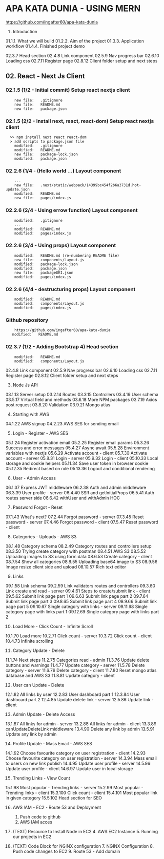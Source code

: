 # APA KATA DUNIA - USING MERN

https://github.com/ingafter60/apa-kata-dunia

1.  Introduction

01.1.1. What we will build
01.2.2. Aim of the project
01.3.3. Application workflow
01.4.4. Finished project demo

02.3.7 Head section
02.4.8 Link component
02.5.9 Nav progress bar
02.6.10 Loading css
02.7.11 Register page
02.8.12 Client folder setup and next steps

## 02. React - Next Js Client

### 02.1.5 (1/2 - Initial commit) Setup react nextjs client

        new file:   .gitignore
        new file:   README.md
        new file:   package.json

### 02.1.5 (2/2 - Install next, react, react-dom) Setup react nextjs client

      >> npm install next react react-dom
      > add scripts to package.json file
        modified:   .gitignore
        modified:   README.md
        new file:   package-lock.json
        modified:   package.json

### 02.2.6 (1/4 - (Hello world ...) Layout component

        ...
        new file:   .next/static/webpack/14399bc454f2b6a3731d.hot-update.json
        modified:   README.md
        new file:   pages/index.js

### 02.2.6 (2/4 - Using errow function) Layout component

        modified:   .gitignore
        ...
        modified:   README.md
        modified:   pages/index.js

### 02.2.6 (3/4 - Using props) Layout component

        modified:   README.md (re-numbering README file)
        new file:   components/Layout.js
        modified:   package-lock.json
        modified:   package.json
        new file:   packageORI.json
        modified:   pages/index.js

### 02.2.6 (4/4 - destructuring props) Layout component

        modified:   README.md
        modified:   components/Layout.js
        modified:   pages/index.js

### Github repository

        https://github.com/ingafter60/apa-kata-dunia
       modified:   README.md

### 02.3.7 (1/2 - Adding Bootstrap 4) Head section

        modified:   README.md
        modified:   components/Layout.js

02.4.8 Link component
02.5.9 Nav progress bar
02.6.10 Loading css
02.7.11 Register page
02.8.12 Client folder setup and next steps

3.  Node Js API

03.1.13 Server setup
03.2.14 Routes
03.3.15 Controllers
03.4.16 User schema
03.5.17 Virtual field and methods
03.6.18 More NPM packages
03.7.19 Axios post request
03.8.20 Validation
03.9.21 Mongo atlas

4.  Starting with AWS

04.1.22 AWS signup
04.2.23 AWS SES for sending email

5.  Login - Register - AWS SES

05.1.24 Register activation email
05.2.25 Register email params
05.3.26 Success and error messages
05.4.27 Async await
05.5.28 Environment variables with nextjs
05.6.29 Activate account - client
05.7.30 Activate account - server
05.8.31 Login - server
05.9.32 Login - client
05.10.33 Local storage and cookie helpers
05.11.34 Save user token in browser cookie
05.12.35 Redirect based on role
05.13.36 Logout and conditional rendering

6.  User - Admin Access

06.1.37 Express JWT middleware
06.2.38 Auth and admin middleware
06.3.39 User profile - server
06.4.40 SSR and getInitialProps
06.5.41 Auth routes server side
06.6.42 withUser and withAdmin HOC

7.  Password Forgot - Reset

07.1.43 What's next?
07.2.44 Forgot password - server
07.3.45 Reset password - server
07.4.46 Forgot password - client
07.5.47 Reset password - client

8.  Categories - Uploads - AWS S3

08.1.48 Category schema
08.2.49 Category routes and controllers setup
08.3.50 Trying create category with postman
08.4.51 AWS S3
08.5.52 Uploading images to S3 using form data
08.6.53 Create category - client
08.7.54 Show all categories
08.8.55 Uploading base64 image to S3
08.9.56 Image resize client side and upload
08.10.57 Rich text editor

9.  Links

09.1.58 Link schema
09.2.59 Link validators routes and controllers
09.3.60 Link create and read - server
09.4.61 Steps to create/submit link - client
09.5.62 Submit link page part 1
09.6.63 Submit link page part 2
09.7.64 Submit link page part 3
09.8.65 Submit link page part 4
09.9.66 Submit link page part 5
09.10.67 Single category with links - server
09.11.68 Single category page with links part 1
09.12.69 Single category page with links part 2

10. Load More - Click Count - Infinite Scroll

10.1.70 Load more
10.2.71 Click count - server
10.3.72 Click count - client
10.4.73 Infinite scrolling

11. Category Update - Delete

11.1.74 Next steps
11.2.75 Categories read - admin
11.3.76 Update delete buttons and warnings
11.4.77 Update category - server
11.5.78 Delete category - server
11.6.79 Delete category - client
11.7.80 Reset mongo atlas database and AWS S3
11.8.81 Update category - client

12. User can Update - Delete

12.1.82 All links by user
12.2.83 User dashboard part 1
12.3.84 User dashboard part 2
12.4.85 Update delete link - server
12.5.86 Update link - client

13. Admin Update - Delete Access

13.1.87 All links for admin - server
13.2.88 All links for admin - client
13.3.89 canUpdateDeleteLink middleware
13.4.90 Delete any link by admin
13.5.91 Update any link by admin

14. Profile Update - Mass Email - AWS SES

14.1.92 Choose favourite category on user registration - client
14.2.93 Choose favourite category on user registration - server
14.3.94 Mass email to users on new link publish
14.4.95 Update user profile - server
14.5.96 Update user profile - client
14.6.97 Update user in local storage

15. Trending Links - View Count

15.1.98 Most popular - Trending links - server
15.2.99 Most popular - Trending links - client
15.3.100 Click count - client
15.4.101 Most popular link in given category
15.5.102 Head section for SEO

16. AWS IAM - EC2 - Route 53 and Deployment

    1. Push code to github
    2. AWS IAM acces

17. (TEXT) Resource to Install Node in EC2 4. AWS EC2 Instance 5. Running our projects in EC2
18. (TEXT) Code Block for NGINX configuration 7. NGINX Configuration 8. Push code changes to EC2 9. Route 53 - Add domain
